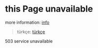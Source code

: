 # this Page unavailable

more information: [info](/info-en.md)

> türkçe: [türkçe](/README.md)

503 service unavailable
